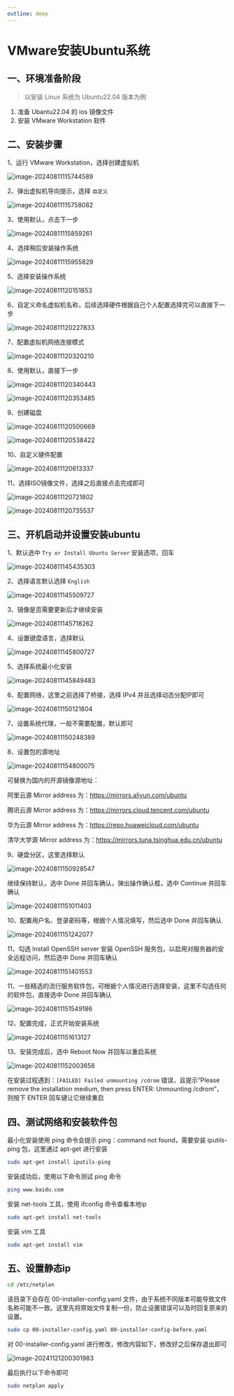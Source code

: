 ```yaml
---
outline: deep
---
```


# VMware安装Ubuntu系统

## 一、环境准备阶段

> 以安装 Linux 系统为 Ubuntu22.04 版本为例

1. 准备 Ubantu22.04 的 ios 镜像文件
2. 安装 VMware Workstation 软件

## 二、安装步骤

1、运行 VMware Workstation，选择创建虚拟机

![image-20240811115744589](./image-20240811115744589.png)

2、弹出虚拟机导向提示，选择 `自定义`

![image-20240811115758082](./image-20240811115758082.png)

3、使用默认，点击下一步

![image-20240811115859261](./image-20240811115859261.png)

4、选择稍后安装操作系统

![image-20240811115955829](./image-20240811115955829.png)

5、选择安装操作系统

![image-20240811120151853](./image-20240811120151853.png)

6、自定义命名虚拟机名称，后续选择硬件根据自己个人配置选择完可以直接下一步

![image-20240811120227833](./image-20240811120227833.png)

7、配置虚拟机网络连接模式

![image-20240811120320210](./image-20240811120320210.png)

8、使用默认，直接下一步

![image-20240811120340443](./image-20240811120340443.png)

![image-20240811120353485](./image-20240811120353485.png)

9、创建磁盘

![image-20240811120500669](./image-20240811120500669.png)

![image-20240811120538422](./image-20240811120538422.png)

10、自定义硬件配置

![image-20240811120613337](./image-20240811120613337.png)

11、选择ISO镜像文件，选择之后直接点击完成即可

![image-20240811120721802](./image-20240811120721802.png)

![image-20240811120735537](./image-20240811120735537.png)

## 三、开机启动并设置安装ubuntu

1、默认选中 `Try or Install Ubuntu Server` 安装选项，回车

![image-20240811145435303](./image-20240811145435303.png)

2、选择语言默认选择 `English`

![image-20240811145509727](./image-20240811145509727.png)

3、镜像是否需要更新后才继续安装

![image-20240811145718262](./image-20240811145718262.png)

4、设置键盘语言，选择默认

![image-20240811145800727](./image-20240811145800727.png)

5、选择系统最小化安装

![image-20240811145849483](./image-20240811145849483.png)

6、配置网络，这里之前选择了桥接，选择 IPv4 并且选择动态分配IP即可

![image-20240811150121804](./image-20240811150121804.png)

7、设置系统代理，一般不需要配置，默认即可

![image-20240811150248389](./image-20240811150248389.png)

8、设置包的源地址

![image-20240811154800075](./image-20240811154800075.png)

可替换为国内的开源镜像源地址：

阿里云源 Mirror address 为：https://mirrors.aliyun.com/ubuntu

腾讯云源 Mirror address 为：https://mirrors.cloud.tencent.com/ubuntu

华为云源 Mirror address 为：https://repo.huaweicloud.com/ubuntu

清华大学源 Mirror address 为：https://mirrors.tuna.tsinghua.edu.cn/ubuntu

9、硬盘分区，这里选择默认

![image-20240811150928547](./image-20240811150928547.png)

继续保持默认，选中 Done 并回车确认，弹出操作确认框，选中 Continue 并回车确认

![image-20240811151011403](./image-20240811151011403.png)

10、配置用户名、登录密码等，根据个人情况填写，然后选中 Done 并回车确认

![image-20240811151242077](./image-20240811151242077.png)

11、勾选 Install OpenSSH server 安装 OpenSSH 服务包，以启用对服务器的安全远程访问，然后选中 Done 并回车确认

![image-20240811151401553](./image-20240811151401553.png)

11、一些精选的流行服务软件包，可根据个人情况进行选择安装，这里不勾选任何的软件包，直接选中 Done 并回车确认

![image-20240811151549186](./image-20240811151549186.png)

12、配置完成，正式开始安装系统

![image-20240811151613127](./image-20240811151613127.png)

13、安装完成后，选中 Reboot Now 并回车以重启系统

![image-20240811152003658](./image-20240811152003658.png)

在安装过程遇到：`[FAILED] Failed unmounting /cdrom` 错误，且提示“Please remove the installation medium, then press ENTER: Unmounting /cdrom”，则按下 ENTER 回车键让它继续重启

## 四、测试网络和安装软件包

最小化安装使用 ping 命令会提示 ping：command not found，需要安装 iputils-ping 包，这里通过 apt-get 进行安装

```bash
sudo apt-get install iputils-ping
```

安装成功后，使用以下命令测试 ping 命令

```bash
ping www.baidu.com
```

安装 net-tools 工具，使用 ifconfig 命令查看本地ip

```bash
sudo apt-get install net-tools
```

安装 vim 工具

```bash
sudo apt-get install vim
```

## 五、设置静态ip

```bash
cd /etc/netplan
```
该目录下会存在 00-installer-config.yaml 文件，由于系统不同版本可能导致文件名称可能不一致。这里先将原始文件复制一份，防止设置错误可以及时回复原来的设置。

```bash
sudo cp 00-installer-config.yaml 00-installer-config-before.yaml
```

对 00-installer-config.yaml 进行修改，修改内容如下，修改好之后保存退出即可

![image-20241121200301983](./image-20241121200301983.png)

最后执行以下命令即可

```bash
sudo netplan apply
```
